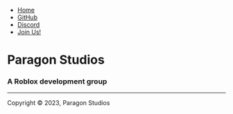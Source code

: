 <head>
  <link rel="shortcut icon" type="image/x-icon" href="../../../src/assets/favicon.ico">
  <link rel="stylesheet" type="text/css" href="../../../src/css/style.css">
  <title>Paragon Studios | Roblox Development</title>
</head>
<body>
  <nav>
    <ul>
      <li><a href="#">Home</a></li>
      <li><a href="#">GitHub</a></li>
      <li><a href="#">Discord</a></li>
      <li><a href="#">Join Us!</a></li>
    </ul>
  </nav>
</body>

# Paragon Studios
### A Roblox development group

<body>
  <footer>
    <hr>
    <p>Copyright © 2023, Paragon Studios</p>
  </footer>
</body>
